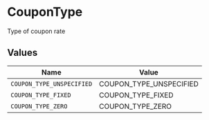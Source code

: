 # CouponType

Type of coupon rate


## Values

| Name                      | Value                     |
| ------------------------- | ------------------------- |
| `COUPON_TYPE_UNSPECIFIED` | COUPON_TYPE_UNSPECIFIED   |
| `COUPON_TYPE_FIXED`       | COUPON_TYPE_FIXED         |
| `COUPON_TYPE_ZERO`        | COUPON_TYPE_ZERO          |